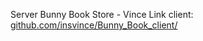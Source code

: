Server Bunny Book Store - Vince
Link client: [github.com/insvince/Bunny_Book_client/](https://github.com/insvince/Bunny_Book_client)
